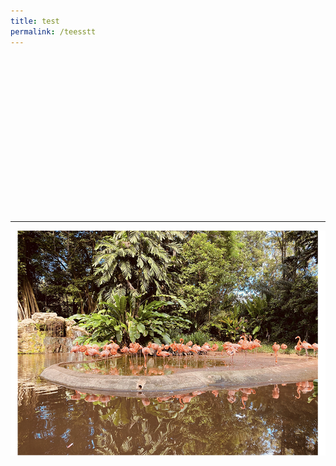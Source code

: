 ```yaml
---
title: test
permalink: /teesstt
---
```

<div style="background-image:url('https://biblioasia.nlb.gov.sg/images/vol-17-issue-2/birdpark/JurongBirdPark_Main.jpg'); width:800px; height:250px; background-position:center;">&nbsp;</div>

<hr>

 <img style="width:800px;" src="/images/vol-17-issue-2/birdpark/JurongBirdPark_Main.jpg">

 